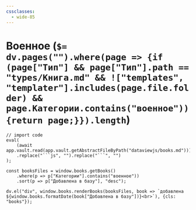 ```yaml
---
cssclasses:
  - wide-85
---
```

# Военное (`$= dv.pages("").where(page => {if (page["Тип"] && page["Тип"].path == "types/Книга.md" && !["templates", "templater"].includes(page.file.folder) && page.Категории.contains("военное")) {return page;}}).length`)

```dataviewjs
// import code
eval(
    (await app.vault.read(app.vault.getAbstractFileByPath("dataviewjs/books.md")))
    .replace("```js", "").replace("```", "")
);

const booksFiles = window.books.getBooks()
    .where(p => p["Категории"].contains("военное"))
    .sort(p => p["Добавлена в базу"], "desc");

dv.el("div", window.books.renderBooks(booksFiles, book => `добавлена ${window.books.formatDate(book["Добавлена в базу"])}<br>`), {cls: "books"});
```